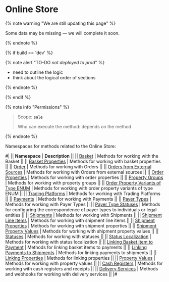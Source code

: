 # Online Store

{% note warning "We are still updating this page" %}

Some data may be missing — we will complete it soon.

{% endnote %}

{% if build == 'dev' %}

{% note alert "TO-DO _not deployed to prod_" %}

- need to outline the logic
- think about the logical order of sections

{% endnote %}

{% endif %}

{% note info "Permissions" %}

> Scope: [`sale`](../scopes/permissions.md)
>
> Who can execute the method: depends on the method

{% endnote %}

Namespaces for methods related to the Online Store:

#| 
|| **Namespace** | **Description** ||
|| [Basket](./basket-item/index.md) | Methods for working with the Basket ||
|| [Basket Properties](./basket-properties/index.md) | Methods for working with basket properties ||
|| [Order](./order/index.md) | Methods for working with Orders ||
|| [Orders from External Sources](./trade-binding/index.md) | Methods for working with Orders from external sources ||
|| [Order Properties](./property/index.md) | Methods for working with order properties ||
|| [Property Groups](./property-group/index.md) | Methods for working with property groups ||
|| [Order Property Variants of Type ENUM](./property-variant/index.md) | Methods for working with order property variants of type ENUM ||
|| [Trading Platforms](./trade-platform/index.md) | Methods for working with Trading Platforms ||
|| [Payments](./payment/index.md) | Methods for working with Payments ||
|| [Payer Types](./person-type/index.md) | Methods for working with Payer Types ||
|| [Payer Type Statuses](./business-value-person-domain/index.md) | Methods for configuring the correspondence of payer types to individuals or legal entities ||
|| [Shipments](./shipment/index.md) | Methods for working with Shipments ||
|| [Shipment Line Items](./shipment-item/index.md) | Methods for working with shipment line items ||
|| [Shipment Properties](./shipment-property/index.md) | Methods for working with shipment properties ||
|| [Shipment Property Values](./shipment-property-value/index.md) | Methods for working with shipment property values ||
|| [Statuses](./status/index.md) | Methods for working with statuses ||
|| [Status Localization](./status-lang/index.md) | Methods for working with status localization ||
|| [Linking Basket Item to Payment](./payment-item-basket/index.md) | Methods for linking basket items to payments ||
|| [Linking Payments to Shipments](./payment-item-shipment/index.md) | Methods for linking payments to shipments ||
|| [Linking Properties](./property-relation/index.md) | Methods for linking properties ||
|| [Property Values](./property-value/index.md) | Methods for working with property values ||
|| [Cash Registers](./cashbox/index.md) | Methods for working with cash registers and receipts ||
|| [Delivery Services](./delivery/delivery/index.md) | Methods and webhooks for working with delivery services ||
|#